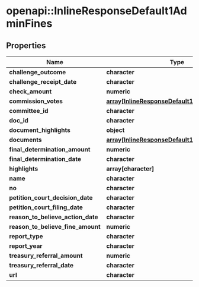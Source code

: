 # openapi::InlineResponseDefault1AdminFines


## Properties
Name | Type | Description | Notes
------------ | ------------- | ------------- | -------------
**challenge_outcome** | **character** |  | [optional] 
**challenge_receipt_date** | **character** |  | [optional] 
**check_amount** | **numeric** |  | [optional] 
**commission_votes** | [**array[InlineResponseDefault1CommissionVotes]**](inline_response_default_1_commission_votes.md) |  | [optional] 
**committee_id** | **character** |  | [optional] 
**doc_id** | **character** |  | [optional] 
**document_highlights** | **object** |  | [optional] 
**documents** | [**array[InlineResponseDefault1Documents]**](inline_response_default_1_documents.md) |  | [optional] 
**final_determination_amount** | **numeric** |  | [optional] 
**final_determination_date** | **character** |  | [optional] 
**highlights** | **array[character]** |  | [optional] 
**name** | **character** |  | [optional] 
**no** | **character** |  | [optional] 
**petition_court_decision_date** | **character** |  | [optional] 
**petition_court_filing_date** | **character** |  | [optional] 
**reason_to_believe_action_date** | **character** |  | [optional] 
**reason_to_believe_fine_amount** | **numeric** |  | [optional] 
**report_type** | **character** |  | [optional] 
**report_year** | **character** |  | [optional] 
**treasury_referral_amount** | **numeric** |  | [optional] 
**treasury_referral_date** | **character** |  | [optional] 
**url** | **character** |  | [optional] 


